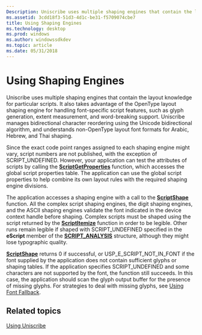 ```yaml
---
Description: Uniscribe uses multiple shaping engines that contain the layout knowledge for particular scripts.
ms.assetid: 3cdd18f3-51d3-4d1c-be31-f5709074cbe7
title: Using Shaping Engines
ms.technology: desktop
ms.prod: windows
ms.author: windowssdkdev
ms.topic: article
ms.date: 05/31/2018
---
```


# Using Shaping Engines

Uniscribe uses multiple shaping engines that contain the layout knowledge for particular scripts. It also takes advantage of the OpenType layout shaping engine for handling font-specific script features, such as glyph generation, extent measurement, and word-breaking support. Uniscribe manages bidirectional character reordering using the Unicode bidirectional algorithm, and understands non-OpenType layout font formats for Arabic, Hebrew, and Thai shaping.

Since the exact code point ranges assigned to each shaping engine might vary, script numbers are not published, with the exception of SCRIPT\_UNDEFINED. However, your application can test the attributes of scripts by calling the [**ScriptGetProperties**](/windows/desktop/api/Usp10/nf-usp10-scriptgetproperties) function, which accesses the global script properties table. The application can use the global script properties to help combine its own layout rules with the required shaping engine divisions.

The application accesses a shaping engine with a call to the [**ScriptShape**](/windows/desktop/api/Usp10/nf-usp10-scriptshape) function. All the complex script shaping engines, the digit shaping engines, and the ASCII shaping engines validate the font indicated in the device context handle before shaping. Complex scripts must be shaped using the script returned by the [**ScriptItemize**](/windows/desktop/api/Usp10/nf-usp10-scriptitemize) function in order to be legible. Other runs remain legible if shaped with SCRIPT\_UNDEFINED specified in the **eScript** member of the [**SCRIPT\_ANALYSIS**](/windows/desktop/api/Usp10/ns-usp10-tag_script_analysis) structure, although they might lose typographic quality.

[**ScriptShape**](/windows/desktop/api/Usp10/nf-usp10-scriptshape) returns 0 if successful, or USP\_E\_SCRIPT\_NOT\_IN\_FONT if the font supplied by the application does not contain sufficient glyphs or shaping tables. If the application specifies SCRIPT\_UNDEFINED and some characters are not supported by the font, the function still succeeds. In this case, the application should scan the glyph output buffer for the presence of missing glyphs. For strategies to deal with missing glyphs, see [Using Font Fallback](using-font-fallback.md).

## Related topics

<dl> <dt>

[Using Uniscribe](using-uniscribe.md)
</dt> </dl>

 

 



